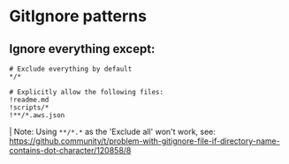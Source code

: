 # GitIgnore patterns

## Ignore everything except:

```gitignore
# Exclude everything by default
*/*

# Explicitly allow the following files:
!readme.md
!scripts/*
!**/*.aws.json
```

| Note: Using `**/*.*` as the 'Exclude all' won't work, see: https://github.community/t/problem-with-gitignore-file-if-directory-name-contains-dot-character/120858/8